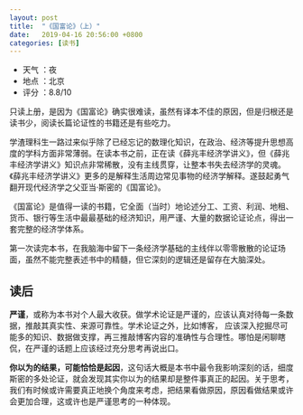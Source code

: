 ```yaml
---
layout: post
title:  "《国富论》（上）"
date:   2019-04-16 20:56:00 +0800
categories: [读书]
---
```


- 天气 ：夜
- 地点 ：北京
- 评分 ：8.8/10

只读上册，是因为《国富论》确实很难读，虽然有译本不佳的原因，但是归根还是读书少，阅读长篇论证性的书籍还是有些吃力。

学渣理科生一路过来似乎除了已经忘记的数理化知识，在政治、经济等提升思想高度的学科方面非常薄弱。在读本书之前，正在读《薛兆丰经济学讲义》，但《薛兆丰经济学讲义》知识点非常稀散，没有主线贯穿，让整本书失去经济学的灵魂。《薛兆丰经济学讲义》更多的是解释生活周边常见事物的经济学解释。遂鼓起勇气翻开现代经济学之父亚当·斯密的《国富论》。

《国富论》是值得一读的书籍，它全面（当时）地论述分工、工资、利润、地租、货币、银行等生活中最最基础的经济知识，用严谨、大量的数据论证论点，得出一套完整的经济学体系。

第一次读完本书，在我脑海中留下一条经济学基础的主线伴以零零散散的论证场面，虽然不能完整表述书中的精髓，但它深刻的逻辑还是留存在大脑深处。

## 读后

**严谨**，或称为本书对个人最大收获。做学术论证是严谨的，应该认真对待每一条数据，推敲其真实性、来源可靠性。学术论证之外，比如博客， 应该深入挖掘尽可能多的知识、数据做支撑，再三推敲博客内容的准确性与合理性。哪怕是闲聊瞎侃，在严谨的话题上应该经过充分思考再说出口。

**你以为的结果，可能恰恰是起因**，这句话大概是本书中最令我影响深刻的话，细度斯密的多处论证，就会发现其实你以为的结果却是整件事真正的起因。关于思考，我们有时候或许需要真正地换个角度来考虑，把结果看做原因，原因看做结果或许会更加合理，这或许也是严谨思考的一种体现。